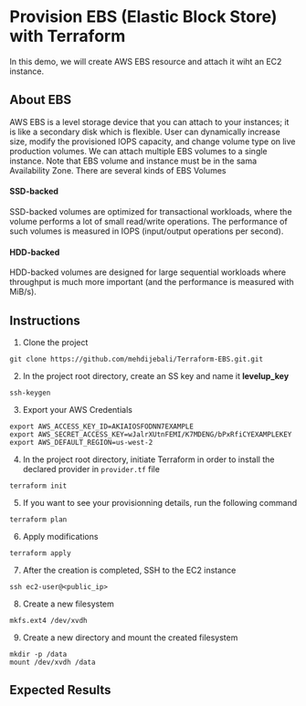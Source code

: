# Provision EBS (Elastic Block Store) with Terraform
In this demo, we will create AWS EBS resource and attach it wiht an EC2 instance.
## About EBS 
AWS EBS is a level storage device that you can attach to your instances; it is like a secondary disk which is flexible. User can dynamically increase size, modify the provisioned IOPS capacity, and change volume type on live production volumes. We can attach multiple EBS volumes to a single instance. Note that EBS volume and instance must be in the sama Availability Zone. 
There are several kinds of EBS Volumes
#### SSD-backed
SSD-backed volumes are optimized for transactional workloads, where the volume performs a lot of small read/write operations. The performance of such volumes is measured in IOPS (input/output operations per second).
#### HDD-backed
HDD-backed volumes are designed for large sequential workloads where throughput is much more important (and the performance is measured with MiB/s).
## Instructions
1. Clone the project 
```
git clone https://github.com/mehdijebali/Terraform-EBS.git.git
```
2. In the project root directory, create an SS key and name it **levelup_key**
```
ssh-keygen
``` 
3. Export your AWS Credentials
```
export AWS_ACCESS_KEY_ID=AKIAIOSFODNN7EXAMPLE
export AWS_SECRET_ACCESS_KEY=wJalrXUtnFEMI/K7MDENG/bPxRfiCYEXAMPLEKEY
export AWS_DEFAULT_REGION=us-west-2
```
4. In the project root directory, initiate Terraform in order to install the declared provider in `provider.tf` file
```
terraform init
```
5. If you want to see your provisionning details, run the following command
```
terraform plan
```
6. Apply modifications
```
terraform apply
```
7. After the creation is completed, SSH to the EC2 instance
```
ssh ec2-user@<public_ip>
```
8. Create a new filesystem
```
mkfs.ext4 /dev/xvdh
```
9. Create a new directory and mount the created filesystem
```
mkdir -p /data
mount /dev/xvdh /data
```
## Expected Results